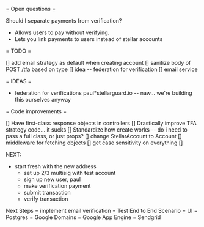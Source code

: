 = Open questions =

Should I separate payments from verification?

* Allows users to pay without verifying.
* Lets you link payments to users instead of stellar accounts

= TODO =

[] add email strategy as default when creating account
[] sanitize body of POST /tfa based on type
[] idea -- federation for verification
[] email service

= IDEAS =

* federation for verifications paul\*stellarguard.io -- naw... we're building this ourselves anyway

= Code improvements =

[] Have first-class response objects in controllers
[] Drastically improve TFA strategy code... it sucks
[] Standardize how create works -- do i need to pass a full class, or just props?
[] change StellarAccount to Account
[] middleware for fetching objects
[] get case sensitivity on everything
[] 

NEXT:

* start fresh with the new address
  * set up 2/3 multisig with test account
  * sign up new user, paul
  * make verification payment
  * submit transaction
  * verify transaction

Next Steps
= implement email verification
= Test End to End Scenario
= UI
= Postgres
= Google Domains
= Google App Engine
= Sendgrid
